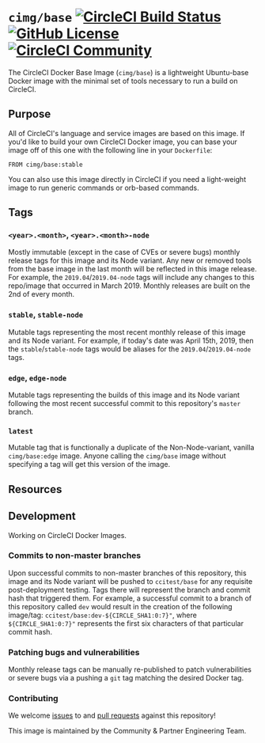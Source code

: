 # `cimg/base` [![CircleCI Build Status](https://circleci.com/gh/CircleCI-Public/cimg-base.svg?style=shield "CircleCI Build Status")](https://circleci.com/gh/CircleCI-Public/cimg-base) [![GitHub License](https://img.shields.io/badge/license-MIT-lightgrey.svg)](https://raw.githubusercontent.com/CircleCI-Public/cimg-base/master/LICENSE) [![CircleCI Community](https://img.shields.io/badge/community-CircleCI%20Discuss-343434.svg)](https://discuss.circleci.com/c/ecosystem/images)

The CircleCI Docker Base Image (`cimg/base`) is a lightweight Ubuntu-base Docker image with the minimal set of tools necessary to run a build on CircleCI.


## Purpose

All of CircleCI's language and service images are based on this image.
If you'd like to build your own CircleCI Docker image, you can base your image off of this one with the following line in your `Dockerfile`:

```
FROM cimg/base:stable
```

You can also use this image directly in CircleCI if you need a light-weight image to run generic commands or orb-based commands.


## Tags

### `<year>.<month>`, `<year>.<month>-node`
Mostly immutable (except in the case of CVEs or severe bugs) monthly release tags for this image and its Node variant. Any new or removed tools from the base image in the last month will be reflected in this image release. For example, the `2019.04`/`2019.04-node` tags will include any changes to this repo/image that occurred in March 2019. Monthly releases are built on the 2nd of every month.

### `stable`, `stable-node`
Mutable tags representing the most recent monthly release of this image and its Node variant. For example, if today's date was April 15th, 2019, then the `stable`/`stable-node` tags would be aliases for the `2019.04`/`2019.04-node` tags.

### `edge`, `edge-node`
Mutable tags representing the builds of this image and its Node variant following the most recent successful commit to this repository's `master` branch.

### `latest`
Mutable tag that is functionally a duplicate of the Non-Node-variant, vanilla `cimg/base:edge` image. Anyone calling the `cimg/base` image without specifying a tag will get this version of the image.

## Resources

[CircleCI Docker Image Docs]: https://circleci.com/docs/2.0/circleci-images/#section=configuration
[Docker Docs]: https://docs.docker.com/engine/docker-overview/

## Development

Working on CircleCI Docker Images.

### Commits to non-master branches
Upon successful commits to non-master branches of this repository, this image and its Node variant will be pushed to `ccitest/base` for any requisite post-deployment testing. Tags there will represent the branch and commit hash that triggered them. For example, a successful commit to a branch of this repository called `dev` would result in the creation of the following image/tag: `ccitest/base:dev-${CIRCLE_SHA1:0:7}"`, where `${CIRCLE_SHA1:0:7}"` represents the first six characters of that particular commit hash.

### Patching bugs and vulnerabilities
Monthly release tags can be manually re-published to patch vulnerabilities or severe bugs via a pushing a `git` tag matching the desired Docker tag.

### Contributing
We welcome [issues](https://github.com/cimg/base/issues) to and [pull requests](https://github.com/cimg/base/pulls) against this repository!

This image is maintained by the Community & Partner Engineering Team.

